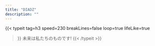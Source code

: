 ```yaml
---
title: "DIADZ"
description: ""
---
```

{{< typeit 
  tag=h3
  speed=230
  breakLines=false
  loop=true
  lifeLike=true
>}}
未来は私たちのものです!
{{< /typeit >}}

<link href="/css/privacy.css" rel="stylesheet"></link>